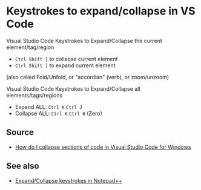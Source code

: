﻿# Keystrokes to expand/collapse in VS Code

Visual Studio Code Keystrokes to Expand/Collapse the current element/tag/region

- `Ctrl Shift [` to collapse current element
- `Ctrl Shift ]` to expand current element

(also called Fold/Unfold, or "accordian" (verb), or zoom/unzoom)

Visual Studio Code Keystrokes to Expand/Collapse all elements/tags/regions

- Expand ALL: `Ctrl K` `Ctrl J`
- Collapse ALL: `Ctrl K` `Ctrl 0` (Zero)

## Source

- [How do I collapse sections of code in Visual Studio Code for Windows](https://stackoverflow.com/a/30077543/49)

## See also

- [Expand/Collapse keystrokes in Notepad++](../notepad++/expand_collapse.md)